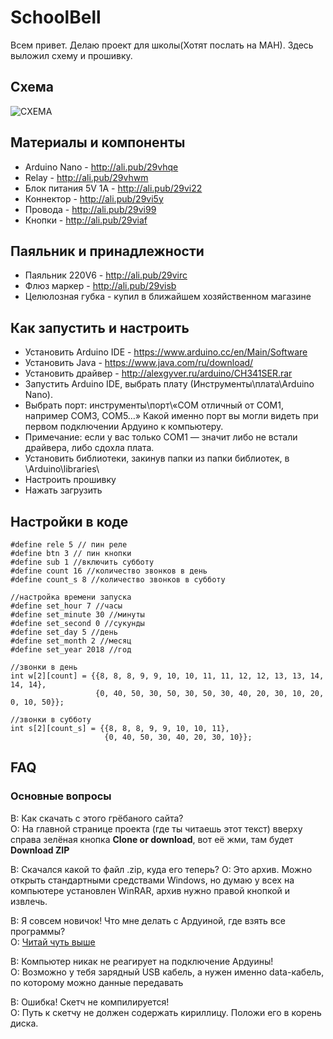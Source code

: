 # SchoolBell
Всем привет. Делаю проект для школы(Хотят послать на МАН). Здесь выложил cхему и прошивку.

## Схема
![СХЕМА](https://github.com/MegaVasiliy007/SchoolBell/blob/master/Scheme.png)

##  Материалы и компоненты
* Arduino Nano - http://ali.pub/29vhqe
* Relay - http://ali.pub/29vhwm
* Блок питания 5V 1A - http://ali.pub/29vi22
* Коннектор - http://ali.pub/29vi5y
* Провода - http://ali.pub/29vi99
* Кнопки - http://ali.pub/29viaf

## Паяльник и принадлежности
* Паяльник 220V6 - http://ali.pub/29virc
* Флюз маркер - http://ali.pub/29visb
* Целюлозная губка - купил в ближайшем хозяйственном магазине

## Как запустить и настроить
* Установить Arduino IDE - https://www.arduino.cc/en/Main/Software
* Установить Java - https://www.java.com/ru/download/
* Установить драйвер - http://alexgyver.ru/arduino/CH341SER.rar
* Запустить Arduino IDE, выбрать плату (Инструменты\плата\Arduino Nano).
* Выбрать порт: инструменты\порт\«COM отличный от COM1, например COM3, COM5…» Какой именно порт вы могли видеть при первом подключении Ардуино к компьютеру.
* Примечание: если у вас только СОМ1 — значит либо не встали драйвера, либо сдохла плата.
* Установить библиотеки, закинув папки из папки библиотек, в \Arduino\libraries\
* Настроить прошивку
* Нажать загрузить

## Настройки в коде
    #define rele 5 // пин реле
    #define btn 3 // пин кнопки
    #define sub 1 //включить субботу
    #define count 16 //количество звонков в день
    #define count_s 8 //количество звонков в субботу

    //настройка времени запуска
    #define set_hour 7 //часы
    #define set_minute 30 //минуты
    #define set_second 0 //сукунды
    #define set_day 5 //день
    #define set_month 2 //месяц
    #define set_year 2018 //год

    //звонки в день
    int w[2][count] = {{8, 8, 8, 9, 9, 10, 10, 11, 11, 12, 12, 13, 13, 14, 14, 14},
                       {0, 40, 50, 30, 50, 30, 50, 30, 40, 20, 30, 10, 20, 0, 10, 50}};

    //звонки в субботу
    int s[2][count_s] = {{8, 8, 8, 9, 9, 10, 10, 11},
                         {0, 40, 50, 30, 40, 20, 30, 10}};
##  FAQ
### Основные вопросы
В: Как скачать с этого грёбаного сайта?  
О: На главной странице проекта (где ты читаешь этот текст) вверху справа зелёная кнопка **Clone or download**, вот её жми, там будет **Download ZIP**

В: Скачался какой то файл .zip, куда его теперь?
О: Это архив. Можно открыть стандартными средствами Windows, но думаю у всех на компьютере установлен WinRAR, архив нужно правой кнопкой и извлечь.

В: Я совсем новичок! Что мне делать с Ардуиной, где взять все программы?  
О: [Читай чуть выше](https://github.com/MegaVasiliy007/SchoolBell/blob/master/README.md#%D0%9A%D0%B0%D0%BA-%D0%B7%D0%B0%D0%BF%D1%83%D1%81%D1%82%D0%B8%D1%82%D1%8C-%D0%B8-%D0%BD%D0%B0%D1%81%D1%82%D1%80%D0%BE%D0%B8%D1%82%D1%8C)

В: Компьютер никак не реагирует на подключение Ардуины!  
О: Возможно у тебя зарядный USB кабель, а нужен именно data-кабель, по которому можно данные передавать

В: Ошибка! Скетч не компилируется!  
О: Путь к скетчу не должен содержать кириллицу. Положи его в корень диска.
